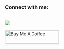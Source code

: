 <h3>Connect with me:</h3><br />

<a align="left" href="https://www.youtube.com/channel/UCJjz-gqjmkoqXmWTUSU_kgQ">
<img src="https://img.shields.io/badge/YouTube-FF0000?style=for-the-badge&logo=youtube&logoColor=white" />
</a><br /><br />

<a align="left" href="https://www.buymeacoffee.com/milianor" target="_blank">
 <img align="left" src="https://www.buymeacoffee.com/assets/img/custom_images/orange_img.png" alt="Buy Me A Coffee" style="height: 41px !important;width: 174px !important;box-shadow: 0px 3px 2px 0px rgba(190, 190, 190, 0.5) !important;-webkit-box-shadow: 0px 3px 2px 0px rgba(190, 190, 190, 0.5) !important;" >
</a>

